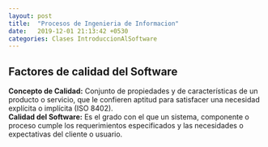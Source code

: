 ```yaml
---
layout: post
title:  "Procesos de Ingenieria de Informacion"
date:   2019-12-01 21:13:42 +0530
categories: Clases IntroduccionAlSoftware
---
```


<h2>Factores de calidad del Software</h2>
<p><b>Concepto de Calidad:</b> Conjunto de propiedades y de características de un producto o servicio, que le confieren aptitud para satisfacer una necesidad explícita o implícita (ISO 8402).<br>
<b>Calidad del Software:</b> Es el grado con el que un sistema, componente o proceso cumple los requerimientos especificados y las necesidades o expectativas del cliente o usuario.</p>

